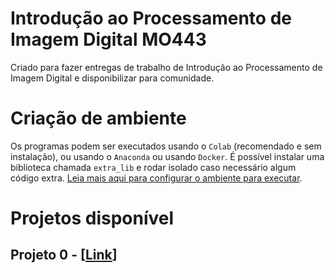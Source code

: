 # Introdução ao Processamento de Imagem Digital MO443
Criado para fazer entregas de trabalho de Introdução ao Processamento de Imagem Digital e disponibilizar para comunidade.
# Criação de ambiente
Os programas podem ser executados usando o `Colab` (recomendado e sem instalação), ou usando o `Anaconda` ou usando `Docker`. É possível instalar uma biblioteca chamada `extra_lib` e rodar isolado caso necessário algum código extra.
[Leia mais aqui para configurar o ambiente para executar](./doc/README.md).

# Projetos disponível

## Projeto 0 -  [**[Link](https://github.com/chm10/MO443/tree/master/projeto0)**]
